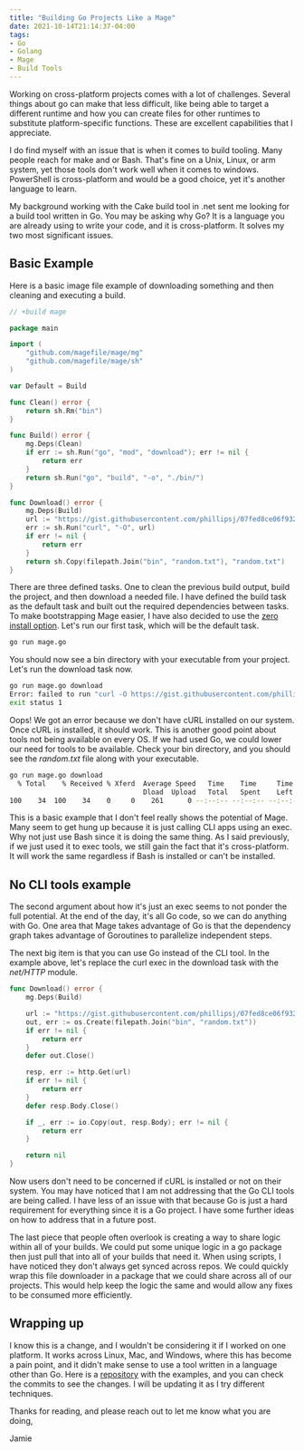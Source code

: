 ```yaml
---
title: "Building Go Projects Like a Mage"
date: 2021-10-14T21:14:37-04:00
tags:
- Go
- Golang
- Mage
- Build Tools
---
```


Working on cross-platform projects comes with a lot of challenges. Several things about go can make that less difficult, like being able to target a different runtime and how you can create files for other runtimes to substitute platform-specific functions. These are excellent capabilities that I appreciate.

I do find myself with an issue that is when it comes to build tooling. Many people reach for make and or Bash. That's fine on a Unix, Linux, or arm system, yet those tools don't work well when it comes to windows. PowerShell is cross-platform and would be a good choice, yet it's another language to learn.

My background working with the Cake build tool in .net sent me looking for a build tool written in Go. You may be asking why Go? It is a language you are already using to write your code, and it is cross-platform. It solves my two most significant issues.

## Basic Example

Here is a basic image file example of downloading something and then cleaning and executing a build.

```Go
// +build mage

package main

import (
	"github.com/magefile/mage/mg"
	"github.com/magefile/mage/sh"
)

var Default = Build

func Clean() error {
	return sh.Rm("bin")
}

func Build() error {
	mg.Deps(Clean)
	if err := sh.Run("go", "mod", "download"); err != nil {
		return err
	}
	return sh.Run("go", "build", "-o", "./bin/")
}

func Download() error {
	mg.Deps(Build)
	url := "https://gist.githubusercontent.com/phillipsj/07fed8ce06f932c19ab7613d8426d922/raw/13d3fc0ca54d136ad5744fd4448b65dbc87f32dc/random.txt"
	err := sh.Run("curl", "-O", url)
	if err != nil {
		return err
	}
	return sh.Copy(filepath.Join("bin", "random.txt"), "random.txt")
}
```

There are three defined tasks. One to clean the previous build output, build the project, and then download a needed file. I have defined the build task as the default task and built out the required dependencies between tasks. To make bootstrapping Mage easier, I have also decided to use the [zero install option](https://magefile.org/zeroinstall/). Let's run our first task, which will be the default task.

```Bash
go run mage.go
```

You should now see a bin directory with your executable from your project. Let's run the download task now.

```Bash
go run mage.go download
Error: failed to run "curl -O https://gist.githubusercontent.com/phillipsj/07fed8ce06f932c19ab7613d8426d922/raw/13d3fc0ca54d136ad5744fd4448b65dbc87f32dc/random.txt: exec: "curl": executable file not found in $PATH"
exit status 1
```

Oops! We got an error because we don't have cURL installed on our system. Once cURL is installed, it should work. This is another good point about tools not being available on every OS. If we had used Go, we could lower our need for tools to be available. Check your bin directory, and you should see the *random.txt* file along with your executable.

```Bash
go run mage.go download
  % Total    % Received % Xferd  Average Speed   Time    Time     Time  Current
                                 Dload  Upload   Total   Spent    Left  Speed
100    34  100    34    0     0    261      0 --:--:-- --:--:-- --:--:--   261
```

This is a basic example that I don't feel really shows the potential of Mage. Many seem to get hung up because it is just calling CLI apps using an exec. Why not just use Bash since it is doing the same thing. As I said previously, if we just used it to exec tools, we still gain the fact that it's cross-platform. It will work the same regardless if Bash is installed or can't be installed. 

## No CLI tools example

The second argument about how it's just an exec seems to not ponder the full potential. At the end of the day, it's all Go code, so we can do anything with Go. One area that Mage takes advantage of Go is that the dependency graph takes advantage of Goroutines to parallelize independent steps.

The next big item is that you can use Go instead of the CLI tool. In the example above, let's replace the curl exec in the download task with the *net/HTTP* module.

```Go
func Download() error {
	mg.Deps(Build)

	url := "https://gist.githubusercontent.com/phillipsj/07fed8ce06f932c19ab7613d8426d922/raw/13d3fc0ca54d136ad5744fd4448b65dbc87f32dc/random.txt"
	out, err := os.Create(filepath.Join("bin", "random.txt"))
	if err != nil {
		return err
	}
	defer out.Close()

	resp, err := http.Get(url)
	if err != nil {
		return err
	}
	defer resp.Body.Close()

	if _, err := io.Copy(out, resp.Body); err != nil {
		return err
	}

	return nil
}
```

Now users don't need to be concerned if cURL is installed or not on their system. You may have noticed that I am not addressing that the Go CLI tools are being called. I have less of an issue with that because Go is just a hard requirement for everything since it is a Go project. I have some further ideas on how to address that in a future post.

The last piece that people often overlook is creating a way to share logic within all of your builds. We could put some unique logic in a go package then just pull that into all of your builds that need it. When using scripts, I have noticed they don't always get synced across repos. We could quickly wrap this file downloader in a package that we could share across all of our projects. This would help keep the logic the same and would allow any fixes to be consumed more efficiently.

## Wrapping up

I know this is a change, and I wouldn't be considering it if I worked on one platform. It works across Linux, Mac, and Windows, where this has become a pain point, and it didn't make sense to use a tool written in a language other than Go. Here is a [repository](https://github.com/phillipsj/mage-example) with the examples, and you can check the commits to see the changes. I will be updating it as I try different techniques. 

Thanks for reading, and please reach out to let me know what you are doing,

Jamie
